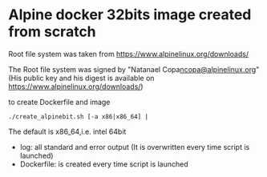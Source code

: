 # Alpine docker 32bits image created from scratch

Root file system was taken from https://www.alpinelinux.org/downloads/

The Root file system was signed by "Natanael Copa<ncopa@alpinelinux.org>"
(His public key and his digest is available on https://www.alpinelinux.org/downloads/)

to create Dockerfile and image

```
./create_alpinebit.sh [-a x86|x86_64] | 
```
The default is x86_64,i.e. intel 64bit


- log: all standard and error output (It is overwritten every time script is launched)
- Dockerfile: is created every time script is launched
